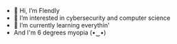 - 👋 Hi, I’m Flendly
- 👀 I’m interested in cybersecurity and computer science
- 🌱 I’m currently learning everythin'
-  And I'm 6 degrees myopia (•‿•)
